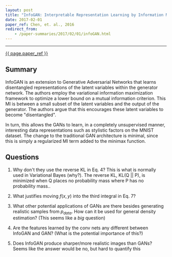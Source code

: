 ```yaml
---
layout: post
title: "InfoGAN: Interpretable Representation Learning by Information Maximizing Generative Adversarial Nets"
date: 2017-02-01
paper_ref: Chen, et. al., 2016
redirect_from:
    - /paper-summaries/2017/02/01/infoGAN.html
---
```


<script type="text/x-mathjax-config">
MathJax.Hub.Config({
  TeX: { equationNumbers: { autoNumber: "AMS" } },
  tex2jax: {inlineMath: [['$','$'], ['\\(','\\)']]}
});
</script>

<script type="text/javascript" async
  src="https://cdn.mathjax.org/mathjax/latest/MathJax.js?config=TeX-MML-AM_CHTML">
</script> 
---

[{{ page.paper_ref }}](https://arxiv.org/pdf/1606.03657v1.pdf)

## Summary

InfoGAN is an extension to Generative Adversarial Networks that learns disentangled representations of the latent variables within the generator network. The authors employ the variational information maximization framework to optimize a lower bound on a mutual information criterion. This MI is between a small subset of the latent variables and the output of the generator. The authors argue that this encourages these latent variables to become "disentangled".

In turn, this allows the GANs to learn, in a completely unsupervised manner, interesting data representations such as stylistic factors on the MNIST dataset. The change to the traditional GAN architecture is minimal, since this is simply a regularized MI term added to the minimax function. 

## Questions

1. Why don't they use the reverse KL in Eq. 4? This is what is normally used in Variational Bayes (why?). The reverse KL, KL(Q \|\| P), is minimized when Q places no probability mass where P has no probability mass..

2. What justifies moving $f(x,y)$ into the third integral in Eq. 7?

3. What other potential applications of GANs are there besides generating realistic samples from $p_{data}$. How can it be used for general density estimation? (This seems like a *big* question)

4. Are the features learned by the conv nets any different between InfoGAN and GAN? (What is the potential importance of this?)

5. Does InfoGAN produce sharper/more realistic images than GANs? Seems like the answer would be no, but hard to quantify this